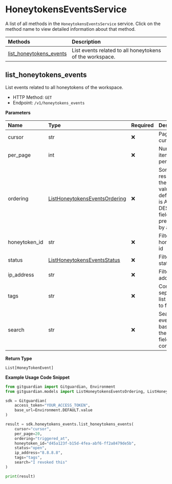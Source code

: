 # HoneytokensEventsService

A list of all methods in the `HoneytokensEventsService` service. Click on the method name to view detailed information about that method.

| Methods                                             | Description                                              |
| :-------------------------------------------------- | :------------------------------------------------------- |
| [list_honeytokens_events](#list_honeytokens_events) | List events related to all honeytokens of the workspace. |

## list_honeytokens_events

List events related to all honeytokens of the workspace.

- HTTP Method: `GET`
- Endpoint: `/v1/honeytokens_events`

**Parameters**

| Name          | Type                                                                        | Required | Description                                                                                            |
| :------------ | :-------------------------------------------------------------------------- | :------- | :----------------------------------------------------------------------------------------------------- |
| cursor        | str                                                                         | ❌       | Pagination cursor.                                                                                     |
| per_page      | int                                                                         | ❌       | Number of items to list per page.                                                                      |
| ordering      | [ListHoneytokensEventsOrdering](../models/ListHoneytokensEventsOrdering.md) | ❌       | Sort the results by their field value. The default sort is ASC, DESC if the field is preceded by a '-' |
| honeytoken_id | str                                                                         | ❌       | Filter by honeytoken id                                                                                |
| status        | [ListHoneytokensEventsStatus](../models/ListHoneytokensEventsStatus.md)     | ❌       | Filter by status                                                                                       |
| ip_address    | str                                                                         | ❌       | Filter by ip address                                                                                   |
| tags          | str                                                                         | ❌       | Comma-separated list of tags to filter on                                                              |
| search        | str                                                                         | ❌       | Search events based on the `data` field content                                                        |

**Return Type**

`List[HoneyTokenEvent]`

**Example Usage Code Snippet**

```python
from gitguardian import Gitguardian, Environment
from gitguardian.models import ListHoneytokensEventsOrdering, ListHoneytokensEventsStatus

sdk = Gitguardian(
    access_token="YOUR_ACCESS_TOKEN",
    base_url=Environment.DEFAULT.value
)

result = sdk.honeytokens_events.list_honeytokens_events(
    cursor="cursor",
    per_page=20,
    ordering="triggered_at",
    honeytoken_id="d45a123f-b15d-4fea-abf6-ff2a8479de5b",
    status="open",
    ip_address="8.8.8.8",
    tags="tags",
    search="I revoked this"
)

print(result)
```

<!-- This file was generated by liblab | https://liblab.com/ -->
